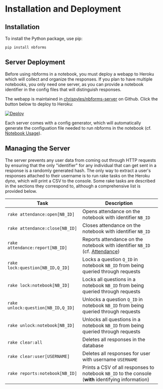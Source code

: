 # Installation and Deployment

## Installation

To install the Python package, use pip:

```
pip install nbforms
```

## Server Deployment

Before using nbforms in a notebook, you must deploy a webapp to Heroku which will collect and organize the responses. If you plan to have multiple notebooks, you only need one server, as you can provide a notebook identifier in the config files that will distinguish responses.

The webapp is maintained in [chrispyles/nbforms-server](https://github.com/chrispyles/nbforms-server) on Github. Click the button below to deploy to Heroku:

[![Deploy](https://www.herokucdn.com/deploy/button.svg)](https://heroku.com/deploy?template=https://github.com/chrispyles/nbforms-server)

Each server comes with a config generator, which will automatically generate the configuation file needed to run nbforms in the notebook (cf. [Notebook Usage](notebook_usage.md)).

## Managing the Server

The server prevents any user data from coming out through HTTP requests by ensuring that the only "identifier" for any individual that can get sent in a response is a randomly generated hash. The only way to extract a user's responses attached to their username is to run rake tasks on the Heroku dyno, which will print a CSV to the console. Some rake tasks are described in the sections they correspond to, although a comprehensive list is provided below.

| Task | Description |
|------|-------------|
| `rake attendance:open[NB_ID]` | Opens attendance on the notebook with identifier `NB_ID` |
| `rake attendance:close[NB_ID]` | Closes attendance on the notebook with identifier `NB_ID` |
| `rake attendance:report[NB_ID]` | Reports attendance on the notebook with identifier `NB_ID` (cf. [Attendance](attendance.md)) |
| `rake lock:question[NB_ID,Q_ID]` | Locks a question `Q_ID` in notebook `NB_ID` from being queried through requests |
| `rake lock:notebook[NB_ID]` | Locks all questions in a notebook `NB_ID` from being queried through requests |
| `rake unlock:question[NB_ID,Q_ID]` | Unlocks a question `Q_ID` in notebook `NB_ID` from being queried through requests |
| `rake unlock:notebook[NB_ID]` | Unlocks all questions in a notebook `NB_ID` from being queried through requests |
| `rake clear:all` | Deletes all responses in the database |
| `rake clear:user[USERNAME]` | Deletes all responses for user with username `USERNAME` |
| `rake reports:notebook[NB_ID]` | Prints a CSV of all responses to notebook `NB_ID` to the console (**with** identifying information) |

<!-- rake tasks, etc. -->
